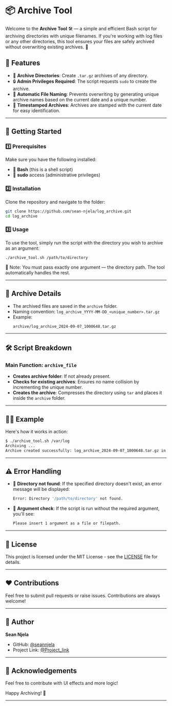 # 📦 Archive Tool

Welcome to the **Archive Tool** 🛠️ — a simple and efficient Bash script for archiving directories with unique filenames. If you're working with log files or any other directories, this tool ensures your files are safely archived without overwriting existing archives. 🚀

## 📝 Features

- 📁 **Archive Directories**: Create `.tar.gz` archives of any directory.
- 🔒 **Admin Privileges Required**: The script requests `sudo` to create the archive.
- 🔄 **Automatic File Naming**: Prevents overwriting by generating unique archive names based on the current date and a unique number.
- 📅 **Timestamped Archives**: Archives are stamped with the current date for easy identification.

---

## 🚀 Getting Started

### 1️⃣ **Prerequisites**

Make sure you have the following installed:

- 🐧 **Bash** (this is a shell script)
- 🔑 **sudo** access (administrative privileges)

### 2️⃣ **Installation**

Clone the repository and navigate to the folder:

```bash
git clone https://github.com/sean-njela/log_archive.git 
cd log_archive
```

### 3️⃣ Usage
To use the tool, simply run the script with the directory you wish to archive as an argument:

```
./archive_tool.sh /path/to/directory
```
🛑 Note: You must pass exactly one argument — the directory path. The tool automatically handles the rest.

---

## 📂 Archive Details

- The archived files are saved in the `archive` folder.
- Naming convention: `log_archive_YYYY-MM-DD_<unique_number>.tar.gz`
- Example:
  ```bash
  archive/log_archive_2024-09-07_1000648.tar.gz
  ```

---

## 🛠️ Script Breakdown

### Main Function: `archive_file`

- **Creates archive folder**: If not already present.
- **Checks for existing archives**: Ensures no name collision by incrementing the unique number.
- **Creates the archive**: Compresses the directory using `tar` and places it inside the `archive` folder.

---

## 🧑‍💻 Example

Here's how it works in action:

```bash
$ ./archive_tool.sh /var/log
Archiving ...
Archive created successfully: log_archive_2024-09-07_1000648.tar.gz in the directory: archive
```

---

## ⚠️ Error Handling

- 🚫 **Directory not found**: If the specified directory doesn't exist, an error message will be displayed:

  ```bash
  Error: Directory '/path/to/directory' not found.
  ```

- 🛑 **Argument check**: If the script is run without the required argument, you'll see:
  ```bash
  Please insert 1 argument as a file or filepath.
  ```

---

## 📜 License

This project is licensed under the MIT License - see the [LICENSE](LICENSE) file for details.

---

## ❤️ Contributions

Feel free to submit pull requests or raise issues. Contributions are always welcome!

---

## 👤 Author

**Sean Njela**

- GitHub: [@seannjela](https://github.com/sean-njela/log_archive.git)
- Project Link: [@Project_link](https://roadmap.sh/projects/log-archive-tool)

---

## 🎉 Acknowledgements
Feel free to contribute with UI effects and more logic!

Happy Archiving! 🎉

---
